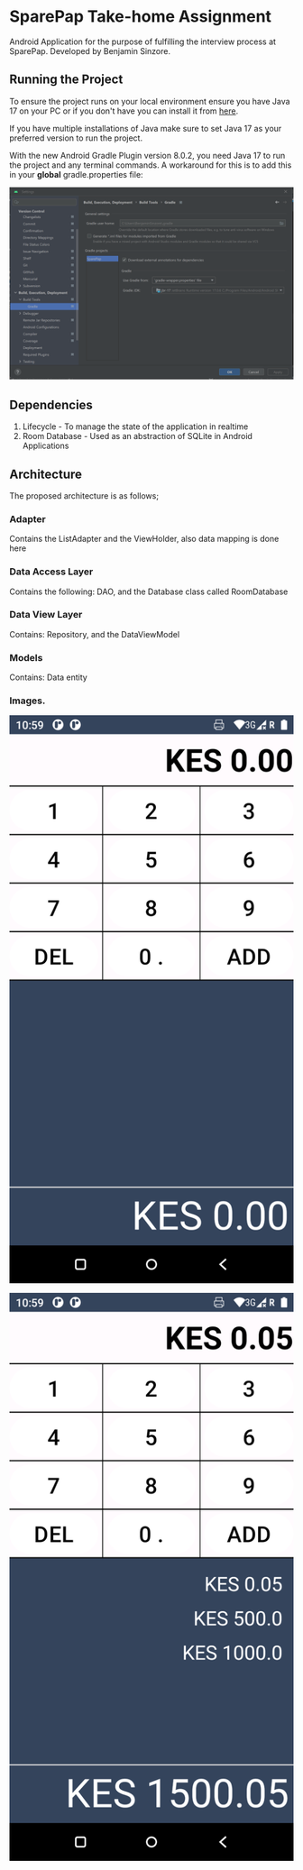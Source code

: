 # SparePap Take-home Assignment
Android Application for the purpose of fulfilling the interview process at SparePap. Developed by Benjamin Sinzore.

## Running the Project

To ensure the project runs on your local environment ensure you have Java 17 on your PC or if you
don't have you can install it
from [here](https://www.oracle.com/java/technologies/javase/jdk17-archive-downloads.html).

If you have multiple installations of Java make sure to set Java 17 as your preferred version to run
the project.

With the new Android Gradle Plugin version 8.0.2, you need Java 17 to run the project and any
terminal commands. A workaround for this is to add this in your **global** gradle.properties file:

![image](javaVersion.png)

## Dependencies
1. Lifecycle - To manage the state of the application in realtime
2. Room Database - Used as an abstraction of SQLite in Android Applications


## Architecture

The proposed architecture is as follows;


### Adapter
 Contains the ListAdapter and the ViewHolder, also data mapping is done here
 

### Data Access Layer
 Contains the following: DAO, and the Database class called RoomDatabase
 

### Data View Layer
 Contains: Repository, and the DataViewModel
 

### Models
 Contains: Data entity
 


### Images.

![image](screen_one.png)

![image](screen_two.png)